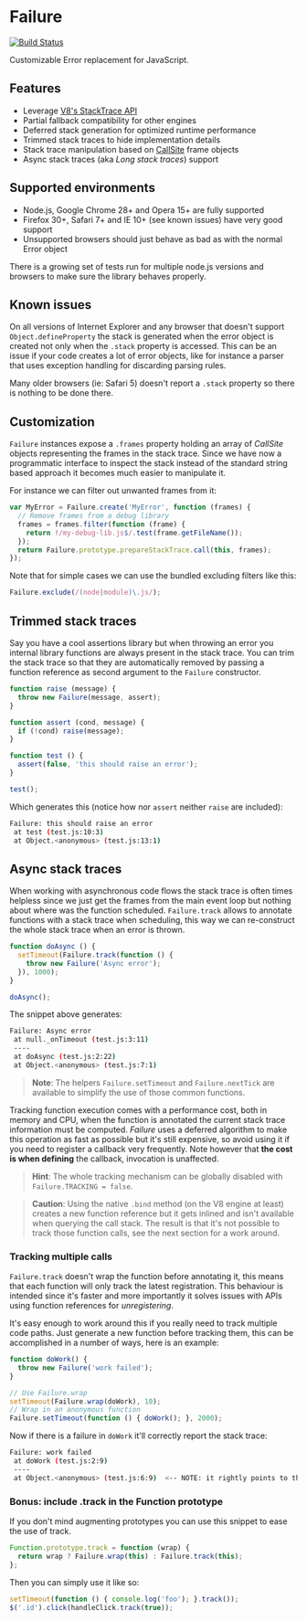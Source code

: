 # Failure

[![Build Status](https://travis-ci.org/drslump/failure.svg)](https://travis-ci.org/drslump/failure)

Customizable Error replacement for JavaScript.


## Features

- Leverage [V8's StackTrace API](https://code.google.com/p/v8-wiki/wiki/JavaScriptStackTraceApi)
- Partial fallback compatibility for other engines
- Deferred stack generation for optimized runtime performance
- Trimmed stack traces to hide implementation details
- Stack trace manipulation based on [CallSite](lib/call-site.js) frame objects
- Async stack traces (aka *Long stack traces*) support


## Supported environments

 - Node.js, Google Chrome 28+ and Opera 15+ are fully supported
 - Firefox 30+, Safari 7+ and IE 10+ (see known issues) have very good support
 - Unsupported browsers should just behave as bad as with the normal Error object

There is a growing set of tests run for multiple node.js versions and
browsers to make sure the library behaves properly.

## Known issues

On all versions of Internet Explorer and any browser that doesn't support
`Object.defineProperty` the stack is generated when the error object is created
not only when the `.stack` property is accessed. This can be an issue if your
code creates a lot of error objects, like for instance a parser that uses
exception handling for discarding parsing rules.

Many older browsers (ie: Safari 5) doesn't report a `.stack` property so
there is nothing to be done there.


## Customization

`Failure` instances expose a `.frames` property holding an array of *CallSite*
objects representing the frames in the stack trace. Since we have now a
programmatic interface to inspect the stack instead of the standard string based
approach it becomes much easier to manipulate it.

For instance we can filter out unwanted frames from it:

```js
var MyError = Failure.create('MyError', function (frames) {
  // Remove frames from a debug library
  frames = frames.filter(function (frame) {
    return !/my-debug-lib.js$/.test(frame.getFileName());
  });
  return Failure.prototype.prepareStackTrace.call(this, frames);
});
```

Note that for simple cases we can use the bundled excluding filters like this:

```js
Failure.exclude(/(node|module)\.js/);
```

## Trimmed stack traces

Say you have a cool assertions library but when throwing an error you internal
library functions are always present in the stack trace. You can trim the stack
trace so that they are automatically removed by passing a function reference
as second argument to the `Failure` constructor.

```js
function raise (message) {
  throw new Failure(message, assert);
}

function assert (cond, message) {
  if (!cond) raise(message);
}

function test () {
  assert(false, 'this should raise an error');
}

test();
```

Which generates this (notice how nor `assert` neither `raise` are included):

```sh
Failure: this should raise an error
 at test (test.js:10:3)
 at Object.<anonymous> (test.js:13:1)
```

## Async stack traces

When working with asynchronous code flows the stack trace is often times helpless
since we just get the frames from the main event loop but nothing about where was
the function scheduled. `Failure.track` allows to annotate functions with a stack
trace when scheduling, this way we can re-construct the whole stack trace when an
error is thrown.

```js
function doAsync () {
  setTimeout(Failure.track(function () {
    throw new Failure('Async error');
  }), 1000);
}

doAsync();
```

The snippet above generates:

```sh
Failure: Async error
 at null._onTimeout (test.js:3:11)
 ----
 at doAsync (test.js:2:22)
 at Object.<anonymous> (test.js:7:1)
```

> **Note**: The helpers `Failure.setTimeout` and `Failure.nextTick` are available
  to simplify the use of those common functions.

Tracking function execution comes with a performance cost, both in memory and CPU,
when the function is annotated the current stack trace information must be
computed. *Failure* uses a deferred algorithm to make this operation as fast as
possible but it's still expensive, so avoid using it if you need to register a
callback very frequently. Note however that **the cost is when defining** the
callback, invocation is unaffected.

> **Hint**: The whole tracking mechanism can be globally disabled with
  `Failure.TRACKING = false`.

> **Caution**: Using the native `.bind` method (on the V8 engine at least)
  creates a new function reference but it gets inlined and isn't available when
  querying the call stack. The result is that it's not possible to track those
  function calls, see the next section for a work around.


### Tracking multiple calls

`Failure.track` doesn't wrap the function before annotating it, this means that
each function will only track the latest registration. This behaviour is intended
since it's faster and more importantly it solves issues with APIs using function
references for *unregistering*.

It's easy enough to work around this if you really need to track multiple code
paths. Just generate a new function before tracking them, this can be accomplished
in a number of ways, here is an example:

```js
function doWork() {
  throw new Failure('work failed');
}

// Use Failure.wrap
setTimeout(Failure.wrap(doWork), 10);
// Wrap in an anonymous function
Failure.setTimeout(function () { doWork(); }, 2000);
```

Now if there is a failure in `doWork` it'll correctly report the stack trace:

```sh
Failure: work failed
 at doWork (test.js:2:9)
 ----
 at Object.<anonymous> (test.js:6:9)  <-- NOTE: it rightly points to the origin
```


### Bonus: include .track in the Function prototype

If you don't mind augmenting prototypes you can use this snippet to ease the use
of track.

```js
Function.prototype.track = function (wrap) {
  return wrap ? Failure.wrap(this) : Failure.track(this);
};
```

Then you can simply use it like so:

```js
setTimeout(function () { console.log('foo'); }.track());
$('.id').click(handleClick.track(true));
```
